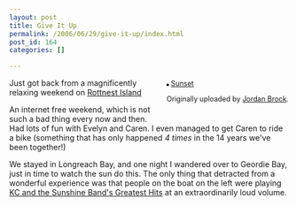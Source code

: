 ```yaml
---
layout: post
title: Give It Up
permalink: /2006/06/29/give-it-up/index.html
post_id: 164
categories: []

---
```


<div style="float: right; margin-left: 10px; margin-bottom: 10px;">
 <a href="http://www.flickr.com/photos/mrsparkle/176157930/" title="photo sharing"><img src="http://static.flickr.com/59/176157930_fd98c4ba09_m.jpg" alt="" style="border: solid 2px #000000;" /></a>
 

 <span style="font-size: 0.9em; margin-top: 0px;">
  <a href="http://www.flickr.com/photos/mrsparkle/176157930/">Sunset</a>
  

  Originally uploaded by <a href="http://www.flickr.com/people/mrsparkle/">Jordan Brock</a>.
 </span>
</div>

Just got back from a magnificently relaxing weekend on <a href="http://www.rottnestisland.com/en/default.htm">Rottnest Island</a>

An internet free weekend, which is not such a bad thing every now and then. Had lots of fun with Evelyn and Caren. I even managed to get Caren to ride a bike (something that has only happened _4 times_ in the 14 years we've been together!)

We stayed in Longreach Bay, and one night I wandered over to Geordie Bay, just in time to watch the sun do this. The only thing that detracted from a wonderful experience was that people on the boat on the left were playing <a href="http://www.amazon.com/gp/product/B0000032RS/002-0316106-7332005">KC and the Sunshine Band's Greatest Hits</a> at an extraordinarily loud volume.

